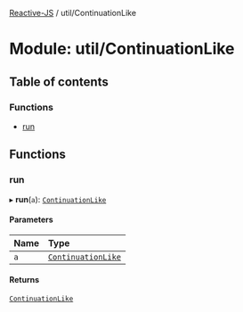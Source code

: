 [Reactive-JS](../README.md) / util/ContinuationLike

# Module: util/ContinuationLike

## Table of contents

### Functions

- [run](util_ContinuationLike.md#run)

## Functions

### run

▸ **run**(`a`): [`ContinuationLike`](../interfaces/util.ContinuationLike.md)

#### Parameters

| Name | Type |
| :------ | :------ |
| `a` | [`ContinuationLike`](../interfaces/util.ContinuationLike.md) |

#### Returns

[`ContinuationLike`](../interfaces/util.ContinuationLike.md)
